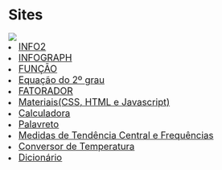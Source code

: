 # Sites 

<img src="https://lnkamaki.github.io/Projects/projects/favicon.ico"> 
<u type= "circle">

<li><a href= "https://lnkamaki.github.io/Projects/projects/info2.html"><span style=" font-weight: normal; font-size: 1.3em;">INFO2</span></a></li> 
<li><a href= "https://lnkamaki.github.io/Projects/projects/infograph.html"><span style=" font-weight: normal; font-size: 1.3em;">INFOGRAPH</span></a></li> 
<li><a href= "https://lnkamaki.github.io/Projects/projects/funcao.html"><span style=" font-weight: normal; font-size: 1.3em;">FUNÇÃO</span></a></li> 
<li><a href= "https://lnkamaki.github.io/Projects/projects/equacao2grau.html"><span style=" font-weight: normal; font-size: 1.3em;">Equação do 2º grau</span></a></li> 
<li><a href= "https://lnkamaki.github.io/Projects/projects/fatorador.html"><span style=" font-weight: normal; font-size: 1.3em;">FATORADOR</span></a></li> 
 <li><a href= "https://lnkamaki.github.io/Projects/projects/material-js.html"><span style=" font-weight: normal; font-size: 1.3em;">Materiais(CSS, HTML e Javascript)</span></a></li> 
<li><a href= "https://lnkamaki.github.io/Projects/projects/calculadora.html"><span style=" font-weight: normal; font-size: 1.3em;">Calculadora</span></a></li>
<li><a href= "https://lnkamaki.github.io/Projects/projects/palavreto.html"><span style=" font-weight: normal; font-size: 1.3em;">Palavreto</span></a></li> 
 <li><a href= "https://lnkamaki.github.io/Projects/projects/mamemo.html"><span style=" font-weight: normal; font-size: 1.3em;">Medidas de Tendência Central e Frequências</span></a> </li>
 <li><a href= "https://lnkamaki.github.io/Projects/projects/conversor-temperatura.html"><span style=" font-weight: normal; font-size: 1.3em;">Conversor de Temperatura</span></a></li> 
 <li><a href= "https://lnkamaki.github.io/Projects/projects/dicionario.html"><span style=" font-weight: normal; font-size: 1.3em;">Dicionário</span></a></li>   



<!--
Don't play with a donut. Seriously.
It's a good idea to destroy food off the floor.
Don't talk to your car.
Never sit on chores.
Just love chores.
Don't forget to make a wall.
A mysterious person will throw something at your pumpkin. It will bring you much joy.
Don't forget to eat the floor. Seriously.
Your mom will steal someone else's hair. This will ruin your life.
Your neighbor will steal someone else's pumpkin. Enjoy it.
A random person will learn about your hopeless career. It wil bring you much joy.
A random person will grab your ugly cat. Be prepared.
Your mom will steal your hair.
Your grandma seeks to learn about someone else's pumpkin. Watch out.
Your grandma has to steal your bacon. It will be over soon.
Your best friend seeks to steal your pants. It will be awesome.
You should sit on an instrument.
Don't forget to steal chores.
A misterious person seeks to eat someone else's pants. Beware.
-->
